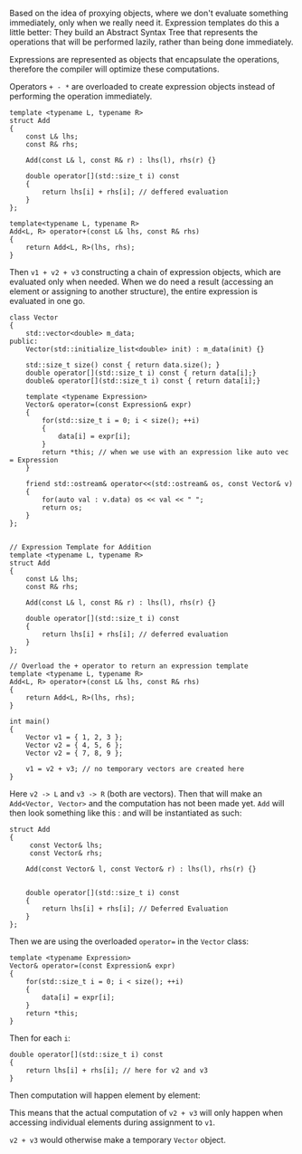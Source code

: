 Based on the idea of proxying objects, where we don't evaluate something immediately, only when we really need it. 
Expression templates do this a little better: 
They build an Abstract Syntax Tree that represents the operations that will be performed lazily, rather than being done immediately. 

Expressions are represented as objects that encapsulate the operations, therefore the compiler will optimize these computations. 

Operators `+ - *` are overloaded to create expression objects instead of performing the operation immediately. 

```
template <typename L, typename R> 
struct Add 
{ 
	const L& lhs;
	const R& rhs;

	Add(const L& l, const R& r) : lhs(l), rhs(r) {}

	double operator[](std::size_t i) const 
	{ 
		return lhs[i] + rhs[i]; // deffered evaluation
	}
};

template<typename L, typename R> 
Add<L, R> operator+(const L& lhs, const R& rhs)
{ 
	return Add<L, R>(lhs, rhs);
}
```

Then `v1 + v2 + v3` constructing a chain of expression objects, which are evaluated only when needed. 
When we do need a result (accessing an element or assigning to another structure), the entire expression is evaluated in one go. 

```
class Vector 
{ 
	std::vector<double> m_data;
public:
	Vector(std::initialize_list<double> init) : m_data(init) {}

	std::size_t size() const { return data.size(); }
	double operator[](std::size_t i) const { return data[i];}
	double& operator[](std::size_t i) const { return data[i];}
	
	template <typename Expression>
	Vector& operator=(const Expression& expr)
	{ 
		for(std::size_t i = 0; i < size(); ++i)
		{ 
			data[i] = expr[i];
		}
		return *this; // when we use with an expression like auto vec = Expression
	}
	
	friend std::ostream& operator<<(std::ostream& os, const Vector& v)
	{ 
		for(auto val : v.data) os << val << " ";
		return os;
	}
};


// Expression Template for Addition
template <typename L, typename R> 
struct Add 
{ 
	const L& lhs;
	const R& rhs;

	Add(const L& l, const R& r) : lhs(l), rhs(r) {}

	double operator[](std::size_t i) const 
	{ 
		return lhs[i] + rhs[i]; // deferred evaluation
	}
};

// Overload the + operator to return an expression template 
template <typename L, typename R>
Add<L, R> operator+(const L& lhs, const R& rhs)
{ 
	return Add<L, R>(lhs, rhs);
}

int main() 
{ 
	Vector v1 = { 1, 2, 3 };
	Vector v2 = { 4, 5, 6 };
	Vector v2 = { 7, 8, 9 };
	
	v1 = v2 + v3; // no temporary vectors are created here
}
```

Here `v2 -> L` and `v3 -> R` (both are vectors). Then that will make an `Add<Vector, Vector>` and the computation has not been made yet. 
`Add` will then look something like this : and will be instantiated as such: 
```
struct Add 
{ 
	 const Vector& lhs;
	 const Vector& rhs;

	Add(const Vector& l, const Vector& r) : lhs(l), rhs(r) {}


	double operator[](std::size_t i) const 
	{ 
		return lhs[i] + rhs[i]; // Deferred Evaluation
	}
};
```

Then we are using the overloaded `operator=` in the `Vector` class: 
```
template <typename Expression> 
Vector& operator=(const Expression& expr)
{ 
	for(std::size_t i = 0; i < size(); ++i)
	{ 
		data[i] = expr[i];
	}
	return *this;
}
```

Then for each `i`: 
```
double operator[](std::size_t i) const 
{ 
	return lhs[i] + rhs[i]; // here for v2 and v3
}
```
Then computation will happen element by element: 

This means that the actual computation of `v2 + v3` will only happen when accessing individual elements during assignment to `v1`. 

`v2 + v3` would otherwise make a temporary `Vector` object. 
